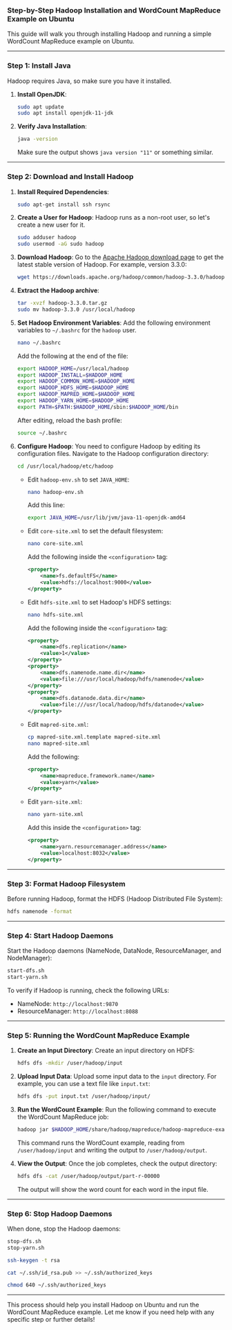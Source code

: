 ### Step-by-Step Hadoop Installation and WordCount MapReduce Example on Ubuntu

This guide will walk you through installing Hadoop and running a simple WordCount MapReduce example on Ubuntu.

---

### Step 1: Install Java
Hadoop requires Java, so make sure you have it installed.

1. **Install OpenJDK**:
   ```bash
   sudo apt update
   sudo apt install openjdk-11-jdk
   ```

2. **Verify Java Installation**:
   ```bash
   java -version
   ```

   Make sure the output shows `java version "11"` or something similar.

---

### Step 2: Download and Install Hadoop

1. **Install Required Dependencies**:
   ```bash
   sudo apt-get install ssh rsync
   ```

2. **Create a User for Hadoop**:
   Hadoop runs as a non-root user, so let's create a new user for it.
   ```bash
   sudo adduser hadoop
   sudo usermod -aG sudo hadoop
   ```

3. **Download Hadoop**:
   Go to the [Apache Hadoop download page](https://hadoop.apache.org/releases.html) to get the latest stable version of Hadoop. For example, version 3.3.0:
   ```bash
   wget https://downloads.apache.org/hadoop/common/hadoop-3.3.0/hadoop-3.3.0.tar.gz
   ```

4. **Extract the Hadoop archive**:
   ```bash
   tar -xvzf hadoop-3.3.0.tar.gz
   sudo mv hadoop-3.3.0 /usr/local/hadoop
   ```

5. **Set Hadoop Environment Variables**:
   Add the following environment variables to `~/.bashrc` for the `hadoop` user.
   ```bash
   nano ~/.bashrc
   ```

   Add the following at the end of the file:
   ```bash
   export HADOOP_HOME=/usr/local/hadoop
   export HADOOP_INSTALL=$HADOOP_HOME
   export HADOOP_COMMON_HOME=$HADOOP_HOME
   export HADOOP_HDFS_HOME=$HADOOP_HOME
   export HADOOP_MAPRED_HOME=$HADOOP_HOME
   export HADOOP_YARN_HOME=$HADOOP_HOME
   export PATH=$PATH:$HADOOP_HOME/sbin:$HADOOP_HOME/bin
   ```

   After editing, reload the bash profile:
   ```bash
   source ~/.bashrc
   ```

6. **Configure Hadoop**:
   You need to configure Hadoop by editing its configuration files. Navigate to the Hadoop configuration directory:
   ```bash
   cd /usr/local/hadoop/etc/hadoop
   ```

   - Edit `hadoop-env.sh` to set `JAVA_HOME`:
     ```bash
     nano hadoop-env.sh
     ```
     Add this line:
     ```bash
     export JAVA_HOME=/usr/lib/jvm/java-11-openjdk-amd64
     ```

   - Edit `core-site.xml` to set the default filesystem:
     ```bash
     nano core-site.xml
     ```

     Add the following inside the `<configuration>` tag:
     ```xml
     <property>
         <name>fs.defaultFS</name>
         <value>hdfs://localhost:9000</value>
     </property>
     ```

   - Edit `hdfs-site.xml` to set Hadoop's HDFS settings:
     ```bash
     nano hdfs-site.xml
     ```

     Add the following inside the `<configuration>` tag:
     ```xml
     <property>
         <name>dfs.replication</name>
         <value>1</value>
     </property>
     <property>
         <name>dfs.namenode.name.dir</name>
         <value>file:///usr/local/hadoop/hdfs/namenode</value>
     </property>
     <property>
         <name>dfs.datanode.data.dir</name>
         <value>file:///usr/local/hadoop/hdfs/datanode</value>
     </property>
     ```

   - Edit `mapred-site.xml`:
     ```bash
     cp mapred-site.xml.template mapred-site.xml
     nano mapred-site.xml
     ```

     Add the following:
     ```xml
     <property>
         <name>mapreduce.framework.name</name>
         <value>yarn</value>
     </property>
     ```

   - Edit `yarn-site.xml`:
     ```bash
     nano yarn-site.xml
     ```

     Add this inside the `<configuration>` tag:
     ```xml
     <property>
         <name>yarn.resourcemanager.address</name>
         <value>localhost:8032</value>
     </property>
     ```

---

### Step 3: Format Hadoop Filesystem

Before running Hadoop, format the HDFS (Hadoop Distributed File System):

```bash
hdfs namenode -format
```

---

### Step 4: Start Hadoop Daemons

Start the Hadoop daemons (NameNode, DataNode, ResourceManager, and NodeManager):

```bash
start-dfs.sh
start-yarn.sh
```

To verify if Hadoop is running, check the following URLs:

- NameNode: `http://localhost:9870`
- ResourceManager: `http://localhost:8088`

---

### Step 5: Running the WordCount MapReduce Example

1. **Create an Input Directory**:
   Create an input directory on HDFS:
   ```bash
   hdfs dfs -mkdir /user/hadoop/input
   ```

2. **Upload Input Data**:
   Upload some input data to the `input` directory. For example, you can use a text file like `input.txt`:
   ```bash
   hdfs dfs -put input.txt /user/hadoop/input/
   ```

3. **Run the WordCount Example**:
   Run the following command to execute the WordCount MapReduce job:

   ```bash
   hadoop jar $HADOOP_HOME/share/hadoop/mapreduce/hadoop-mapreduce-examples-*.jar wordcount /user/hadoop/input /user/hadoop/output
   ```

   This command runs the WordCount example, reading from `/user/hadoop/input` and writing the output to `/user/hadoop/output`.

4. **View the Output**:
   Once the job completes, check the output directory:
   ```bash
   hdfs dfs -cat /user/hadoop/output/part-r-00000
   ```

   The output will show the word count for each word in the input file.

---

### Step 6: Stop Hadoop Daemons

When done, stop the Hadoop daemons:
```bash
stop-dfs.sh
stop-yarn.sh
```

```bash
ssh-keygen -t rsa

cat ~/.ssh/id_rsa.pub >> ~/.ssh/authorized_keys

chmod 640 ~/.ssh/authorized_keys
```


---

This process should help you install Hadoop on Ubuntu and run the WordCount MapReduce example. Let me know if you need help with any specific step or further details!
